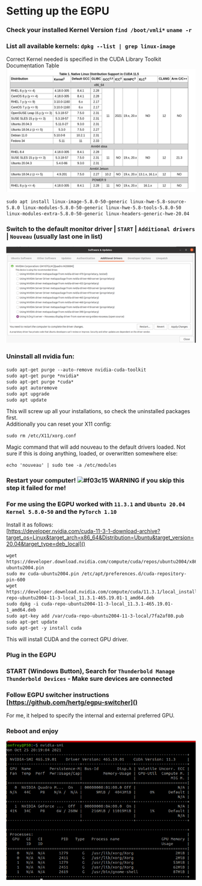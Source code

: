# Setting up the EGPU

### Check your installed Kernel Version ```find /boot/vmli*``` ```uname -r ```
### List all available kernels: ```dpkg --list | grep linux-image```    
Correct Kernel needed is specified in the CUDA Library Toolkit Documentation Table   
   ![](docs/cuda_kernel.png)  

```
sudo apt install linux-image-5.8.0-50-generic linux-hwe-5.8-source-5.8.0 linux-modules-5.8.0-50-generic linux-hwe-5.8-tools-5.8.0-50 linux-modules-extra-5.8.0-50-generic linux-headers-generic-hwe-20.04
```   
### Switch to the default monitor driver | `START` | `Additional drivers` | `Nouveau` (usually last one in list)  
   
   ![](docs/display_driver.png)   

### Uninstall all nvidia fun:
```
sudo apt-get purge --auto-remove nvidia-cuda-toolkit
sudo apt-get purge *nvidia*
sudo apt-get purge *cuda*
sudo apt autoremove
sudo apt upgrade
sudo apt update
```
This will screw up all your installations, so check the uninstalled packages first.   
Additionally you can reset your X11 config:  
```
sudo rm /etc/X11/xorg.conf
```
Magic command that will add nouveau to the default drivers loaded. Not sure if this is doing anything, loaded, or overwritten somewhere else:     
```
echo 'nouveau' | sudo tee -a /etc/modules
```

### Restart your computer! ![#f03c15](https://via.placeholder.com/15/f03c15/000000?text=+) WARNING if you skip this step it failed for me!

### For me using the EGPU worked with `11.3.1` and `Ubuntu 20.04` `Kernel 5.8.0-50` and the `PyTorch 1.10`
Install it as follows:  
[https://developer.nvidia.com/cuda-11-3-1-download-archive?target_os=Linux&target_arch=x86_64&Distribution=Ubuntu&target_version=20.04&target_type=deb_local]()
```
wget https://developer.download.nvidia.com/compute/cuda/repos/ubuntu2004/x86_64/cuda-ubuntu2004.pin
sudo mv cuda-ubuntu2004.pin /etc/apt/preferences.d/cuda-repository-pin-600
wget https://developer.download.nvidia.com/compute/cuda/11.3.1/local_installers/cuda-repo-ubuntu2004-11-3-local_11.3.1-465.19.01-1_amd64.deb
sudo dpkg -i cuda-repo-ubuntu2004-11-3-local_11.3.1-465.19.01-1_amd64.deb
sudo apt-key add /var/cuda-repo-ubuntu2004-11-3-local/7fa2af80.pub
sudo apt-get update
sudo apt-get -y install cuda 
```
   This will install CUDA and the correct GPU driver.  
   
### Plug in the EGPU
### START (Windows Button), Search for `Thunderbold Manage Thunderbold Devices` - Make sure devices are connected
### Follow EGPU switcher instructions [https://github.com/hertg/egpu-switcher]()  
   For me, it helped to specify the internal and external preferred GPU. 
### Reboot and enjoy  

  ![](docs/final_result.png)
